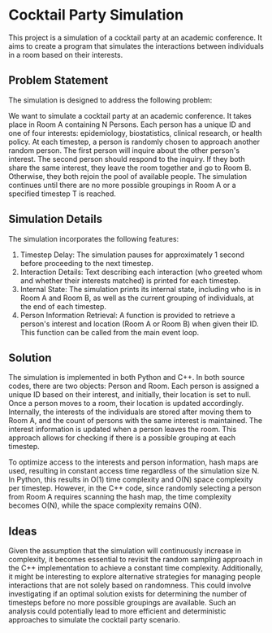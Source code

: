 # Cocktail Party Simulation

This project is a simulation of a cocktail party at an academic conference. It aims to create a program that simulates the interactions between individuals in a room based on their interests.

## Problem Statement

The simulation is designed to address the following problem:

We want to simulate a cocktail party at an academic conference. It takes place in Room A containing N Persons. Each person has a unique ID and one of four interests: epidemiology, biostatistics, clinical research, or health policy. At each timestep, a person is randomly chosen to approach another random person. The first person will inquire about the other person's interest. The second person should respond to the inquiry. If they both share the same interest, they leave the room together and go to Room B. Otherwise, they both rejoin the pool of available people. The simulation continues until there are no more possible groupings in Room A or a specified timestep T is reached.

## Simulation Details

The simulation incorporates the following features:

1. Timestep Delay: The simulation pauses for approximately 1 second before proceeding to the next timestep.
2. Interaction Details: Text describing each interaction (who greeted whom and whether their interests matched) is printed for each timestep.
3. Internal State: The simulation prints its internal state, including who is in Room A and Room B, as well as the current grouping of individuals, at the end of each timestep.
4. Person Information Retrieval: A function is provided to retrieve a person's interest and location (Room A or Room B) when given their ID. This function can be called from the main event loop.

## Solution

The simulation is implemented in both Python and C++. In both source codes, there are two objects: Person and Room. Each person is assigned a unique ID based on their interest, and initially, their location is set to null. Once a person moves to a room, their location is updated accordingly. Internally, the interests of the individuals are stored after moving them to Room A, and the count of persons with the same interest is maintained. The interest information is updated when a person leaves the room. This approach allows for checking if there is a possible grouping at each timestep.

To optimize access to the interests and person information, hash maps are used, resulting in constant access time regardless of the simulation size N. In Python, this results in O(1) time complexity and O(N) space complexity per timestep. However, in the C++ code, since randomly selecting a person from Room A requires scanning the hash map, the time complexity becomes O(N), while the space complexity remains O(N).

## Ideas

Given the assumption that the simulation will continuously increase in complexity, it becomes essential to revisit the random sampling approach in the C++ implementation to achieve a constant time complexity. Additionally, it might be interesting to explore alternative strategies for managing people interactions that are not solely based on randomness. This could involve investigating if an optimal solution exists for determining the number of timesteps before no more possible groupings are available. Such an analysis could potentially lead to more efficient and deterministic approaches to simulate the cocktail party scenario.
